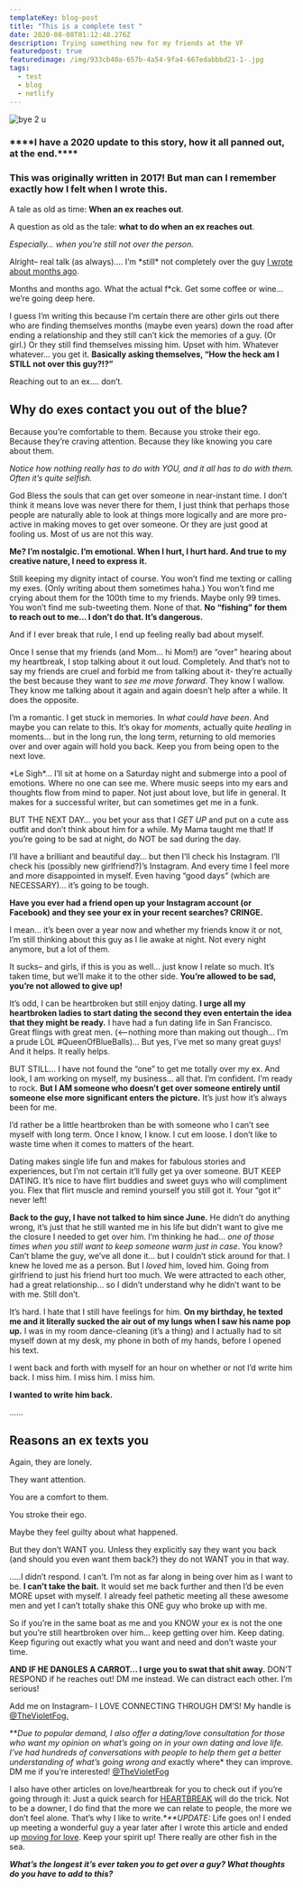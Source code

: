 ```yaml
---
templateKey: blog-post
title: "This is a complete test "
date: 2020-08-08T01:12:48.276Z
description: Trying something new for my friends at the VF
featuredpost: true
featuredimage: /img/933cb40a-657b-4a54-9fa4-667edabbbd21-1-.jpg
tags:
  - test
  - blog
  - netlify
---
```

![bye 2 u](/img/933cb40a-657b-4a54-9fa4-667edabbbd21-1-.jpg "Bye Felicia")

### \*\*\*\*I have a 2020 update to this story, how it all panned out, at the end.\*\*\*\*

### This was originally written in 2017! But man can I remember exactly how I felt when I wrote this.

A tale as old as time: **When an ex reaches out**.

A question as old as the tale: **what to do when an ex reaches out**.

*Especially… when you’re still not over the person.*

Alright– real talk (as always)…. I’m \*still\* not completely over the guy [I wrote about months ago](https://violetfog.com/when-they-dont-love-you-anymore/).

Months and months ago. What the actual f*ck. Get some coffee or wine… we’re going deep here.

I guess I’m writing this because I’m certain there are other girls out there who are finding themselves months (maybe even years) down the road after ending a relationship and they still can’t kick the memories of a guy. (Or girl.) Or they still find themselves missing him. Upset with him. Whatever whatever… you get it. **Basically asking themselves, “How the heck am I STILL not over this guy?!?”**

Reaching out to an ex…. don’t.

## Why do exes contact you out of the blue?

Because you’re comfortable to them. Because you stroke their ego. Because they’re craving attention. Because they like knowing you care about them.

*Notice how nothing really has to do with YOU, and it all has to do with them. Often it’s quite selfish.*

God Bless the souls that can get over someone in near-instant time. I don’t think it means love was never there for them, I just think that perhaps those people are naturally able to look at things more logically and are more pro-active in making moves to get over someone. Or they are just good at fooling us. Most of us are not this way.

**Me? I’m nostalgic. I’m emotional. When I hurt, I hurt hard. And true to my creative nature, I need to express it.**

Still keeping my dignity intact of course. You won’t find me texting or calling my exes. (Only writing about them sometimes haha.) You won’t find me crying about them for the 100th time to my friends. Maybe only 99 times. You won’t find me sub-tweeting them. None of that. **No “fishing” for them to reach out to me… I don’t do that. It’s dangerous.**

And if I ever break that rule, I end up feeling really bad about myself.

Once I sense that my friends (and Mom… hi Mom!) are “over” hearing about my heartbreak, I stop talking about it out loud. Completely. And that’s not to say my friends are cruel and forbid me from talking about it- they’re actually the best because they want to *see me move forward*. They know I wallow. They know me talking about it again and again doesn’t help after a while. It does the opposite.

I’m a romantic. I get stuck in memories. In *what could have been*. And maybe you can relate to this. It’s okay for *moments*, actually quite *healing* in moments… but in the long run, the long term, returning to old memories over and over again will hold you back. Keep you from being open to the next love.

\*Le Sigh\*… I’ll sit at home on a Saturday night and submerge into a pool of emotions. Where no one can see me. Where music seeps into my ears and thoughts flow from mind to paper. Not just about love, but life in general. It makes for a successful writer, but can sometimes get me in a funk.

BUT THE NEXT DAY… you bet your ass that I *GET UP* and put on a cute ass outfit and don’t think about him for a while. My Mama taught me that! If you’re going to be sad at night, do NOT be sad during the day.

I’ll have a brilliant and beautiful day… but then I’ll check his Instagram. I’ll check his (possibly new girlfriend?)’s Instagram. And every time I feel more and more disappointed in myself. Even having “good days” (which are NECESSARY)… it’s going to be tough.

**Have you ever had a friend open up your Instagram account (or Facebook) and they see your ex in your recent searches? CRINGE.**

I mean… it’s been over a year now and whether my friends know it or not, I’m still thinking about this guy as I lie awake at night. Not every night anymore, but a lot of them.

It sucks– and girls, if this is you as well… just know I relate so much. It’s taken time, but we’ll make it to the other side. **You’re allowed to be sad, you’re not allowed to give up!**

It’s odd, I can be heartbroken but still enjoy dating. **I urge all my heartbroken ladies to start dating the second they even entertain the idea that they might be ready.** I have had a fun dating life in San Francisco. Great flings with great men. (<—nothing more than making out though… I’m a prude LOL #QueenOfBlueBalls)… But yes, I’ve met so many great guys! And it helps. It really helps.

BUT STILL… I have not found the “one” to get me totally over my ex. And look, I am working on myself, my business… all that. I’m confident. I’m ready to rock. **But I AM someone who doesn’t get over someone entirely until someone else more significant enters the picture.** It’s just how it’s always been for me.

I’d rather be a little heartbroken than be with someone who I can’t see myself with long term. Once I know, I know. I cut em loose. I don’t like to waste time when it comes to matters of the heart.

Dating makes single life fun and makes for fabulous stories and experiences, but I’m not certain it’ll fully get ya over someone. BUT KEEP DATING. It’s nice to have flirt buddies and sweet guys who will compliment you. Flex that flirt muscle and remind yourself you still got it. Your “got it” never left!

**Back to the guy, I have not talked to him since June.** He didn’t do anything wrong, it’s just that he still wanted me in his life but didn’t want to give me the closure I needed to get over him. I’m thinking he had… *one of those times when you still want to keep someone warm just in case*. You know? Can’t blame the guy, we’ve all done it… but I couldn’t stick around for that. I knew he loved me as a person. But I *loved* him, loved him. Going from girlfriend to just his friend hurt too much. We were attracted to each other, had a great relationship… so I didn’t understand why he didn’t want to be with me. Still don’t.

It’s hard. I hate that I still have feelings for him. **On my birthday, he texted me and it literally sucked the air out of my lungs when I saw his name pop up.** I was in my room dance-cleaning (it’s a thing) and I actually had to sit myself down at my desk, my phone in both of my hands, before I opened his text.

I went back and forth with myself for an hour on whether or not I’d write him back. I miss him. I miss him. I miss him.

**I wanted to write him back.**

……

## Reasons an ex texts you

Again, they are lonely.

They want attention.

You are a comfort to them.

You stroke their ego.

Maybe they feel guilty about what happened.

But they don’t WANT you. Unless they explicitly say they want you back (and should you even want them back?) they do not WANT you in that way.

…..I didn’t respond. I can’t. I’m not as far along in being over him as I want to be. **I can’t take the bait.** It would set me back further and then I’d be even MORE upset with myself. I already feel pathetic meeting all these awesome men and yet I can’t totally shake this ONE guy who broke up with me.

So if you’re in the same boat as me and you KNOW your ex is not the one but you’re still heartbroken over him… keep getting over him. Keep dating. Keep figuring out exactly what you want and need and don’t waste your time.

**AND IF HE DANGLES A CARROT… I urge you to swat that shit away.** DON’T RESPOND if he reaches out! DM me instead. We can distract each other. I’m serious!

Add me on Instagram- I LOVE CONNECTING THROUGH DM’S! My handle is [@TheVioletFog.](http://www.instagram.com/thevioletfog)

\*\**Due to popular demand, I also offer a dating/love consultation for those who want my opinion on what’s going on in your own dating and love life. I’ve had hundreds of conversations with people to help them get a better understanding of what’s going wrong and* exactly where* they can improve. DM me if you’re interested! [@TheVioletFog](http://www.instagram.com/thevioletfog)

I also have other articles on love/heartbreak for you to check out if you’re going through it: Just a quick search for [HEARTBREAK](https://violetfog.com/?s=heartbreak) will do the trick. Not to be a downer, I do find that the more we can relate to people, the more we don’t feel alone. That’s why I like to write.**\*\**UPDATE:** Life goes on! I ended up meeting a wonderful guy a year later after I wrote this article and ended up [moving for love](https://violetfog.com/moving-for-love/). Keep your spirit up! There really are other fish in the sea.

***What’s the longest it’s ever taken you to get over a guy? What thoughts do you have to add to this?***